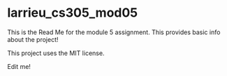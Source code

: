 # larrieu_cs305_mod05
This is the Read Me for the module 5 assignment. This provides basic info about the project! 

This project uses the MIT license. 

Edit me!
